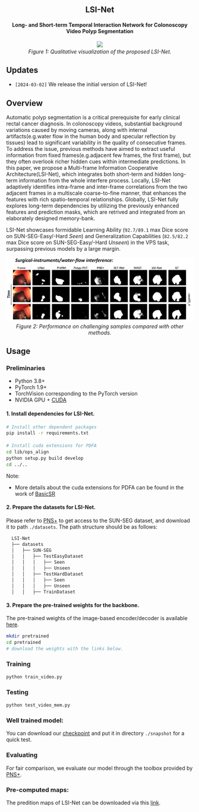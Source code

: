 <div align="center">
<h2>LSI-Net</h2>
<h4>Long- and Short-term Temporal Interaction Network for Colonoscopy Video Polyp Segmentation</h4>


<p align="center">
    <img src="imgs/demo.gif"/> <br />
    <em> 
    Figure 1: Qualitative visualization of the proposed LSI-Net.  
    </em>
</p>

</div>
</div>

## Updates 

* `[2024-03-02]` We release the initial version of LSI-Net!


## Overview

Automatic polyp segmentation is a critical prerequisite for early clinical rectal cancer diagnosis. In colonoscopy videos, substantial background variations caused by moving cameras, along with internal artifacts(e.g.water flow in the human body and specular reflection by tissues) lead to significant variability in the quality of consecutive frames. To address the issue, previous methods have aimed to extract useful information from fixed frames(e.g.adjacent few frames, the first frame), but they often overlook richer hidden cues within intermediate predictions. In this paper, we propose a Multi-frame Information Cooperative Architecture(LSI-Net), which integrates both short-term and hidden long-term information from the whole interfere process. Locally, LSI-Net adaptively identifies intra-frame and inter-frame correlations from the two adjacent frames in a multiscale coarse-to-fine manner, that enhances the features with rich spatio-temporal relationships. Globally, LSI-Net fully explores long-term dependencies by utilizing the previously enhanced features and prediction masks, which are retrived and integrated from an elaborately designed memory-bank.


LSI-Net showcases formidable Learning Ability (`92.7/89.1` max Dice score on SUN-SEG-Easy/-Hard _Seen_) and Generalization Capabilities (`82.5/82.2` max Dice score on SUN-SEG-Easy/-Hard _Unseen_) in the VPS task, surpassing previous models by a large margin.

<p align="center">
    <img src="imgs/demo_compare.gif"/> <br />
    <em> 
    Figure 2: Performance on challenging samples compared with other methods.  
    </em>
</p>
</div>
</div>

## Usage


### Preliminaries

- Python 3.8+
- PyTorch 1.9+ 
- TorchVision corresponding to the PyTorch version
- NVIDIA GPU + [CUDA](https://developer.nvidia.com/cuda-downloads)


#### 1. Install dependencies for LSI-Net.


```bash
# Install other dependent packages
pip install -r requirements.txt

# Install cuda extensions for PDFA
cd lib/ops_align
python setup.py build develop
cd ../..
```
Note:   
- More details about the cuda extensions for PDFA can be found in the work of [BasicSR](https://github.com/XPixelGroup/BasicSR)
      

#### 2. Prepare the datasets for LSI-Net.

Please refer to [PNS+](https://github.com/GewelsJI/VPS/blob/main/docs/DATA_DESCRIPTION.md) to get access to the SUN-SEG dataset, and download it to path `./datasets`. The path structure should be as follows:
```none
  LSI-Net
  ├── datasets
  │   ├── SUN-SEG
  │   │   ├── TestEasyDataset
  │   │   │   ├── Seen
  │   │   │   ├── Unseen
  │   │   ├── TestHardDataset
  │   │   │   ├── Seen
  │   │   │   ├── Unseen
  │   │   ├── TrainDataset

  ```


#### 3. Prepare the pre-trained weights for the backbone.

The pre-trained weights of the image-based encoder/decoder is available [here](https://drive.google.com/file/d/1U77oKKK_qik2C0fd7hSKiYG43UA25GgD/view?usp=sharing).

```bash
mkdir pretrained
cd pretrained
# download the weights with the links below.
```


### Training

```bash
python train_video.py
```


### Testing

```bash
python test_video_mem.py
```


### Well trained model:
You can download our [checkpoint](https://drive.google.com/file/d/1sZvcWk2FFQo_6c6xFORLp-NjPwrptsAH/view?usp=sharing) and put it in directory `./snapshot` for a quick test.


###  Evaluating 

For fair comparison, we evaluate our model through the toolbox provided by [PNS+](https://github.com/GewelsJI/VPS/tree/main/eval).

### Pre-computed maps:
The predition maps of LSI-Net can be downloaded via this [link](https://drive.google.com/file/d/1L1ZcSUZxTJqRPoMjUaRRFzXlXdmApSOx/view?usp=drive_link).
